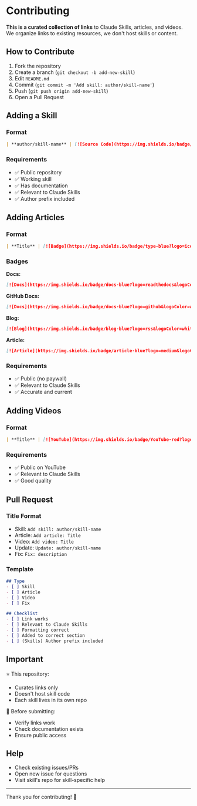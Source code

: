# Contributing

**This is a curated collection of links** to Claude Skills, articles, and videos. We organize links to existing resources, we don't host skills or content.

## How to Contribute

1. Fork the repository
2. Create a branch (`git checkout -b add-new-skill`)
3. Edit `README.md`
4. Commit (`git commit -m 'Add skill: author/skill-name'`)
5. Push (`git push origin add-new-skill`)
6. Open a Pull Request

## Adding a Skill

### Format

```markdown
| **author/skill-name** | [![Source Code](https://img.shields.io/badge/source-code-blue?logo=github)](https://github.com/author/repo/path) | Description |
```


### Requirements

- ✅ Public repository
- ✅ Working skill
- ✅ Has documentation
- ✅ Relevant to Claude Skills
- ✅ Author prefix included

## Adding Articles

### Format

```markdown
| **Title** | [![Badge](https://img.shields.io/badge/type-blue?logo=icon&logoColor=white)](https://url) | Description |
```

### Badges

**Docs:**
```markdown
[![Docs](https://img.shields.io/badge/docs-blue?logo=readthedocs&logoColor=white)](https://url)
```

**GitHub Docs:**
```markdown
[![Docs](https://img.shields.io/badge/docs-blue?logo=github&logoColor=white)](https://url)
```

**Blog:**
```markdown
[![Blog](https://img.shields.io/badge/blog-blue?logo=rss&logoColor=white)](https://url)
```

**Article:**
```markdown
[![Article](https://img.shields.io/badge/article-blue?logo=medium&logoColor=white)](https://url)
```

### Requirements

- ✅ Public (no paywall)
- ✅ Relevant to Claude Skills
- ✅ Accurate and current

## Adding Videos

### Format

```markdown
| **Title** | [![YouTube](https://img.shields.io/badge/YouTube-red?logo=youtube&logoColor=white)](https://youtube.com/watch?v=ID) | |
```

### Requirements

- ✅ Public on YouTube
- ✅ Relevant to Claude Skills
- ✅ Good quality

## Pull Request

### Title Format

- Skill: `Add skill: author/skill-name`
- Article: `Add article: Title`
- Video: `Add video: Title`
- Update: `Update: author/skill-name`
- Fix: `Fix: description`

### Template

```markdown
## Type
- [ ] Skill
- [ ] Article
- [ ] Video
- [ ] Fix

## Checklist
- [ ] Link works
- [ ] Relevant to Claude Skills
- [ ] Formatting correct
- [ ] Added to correct section
- [ ] (Skills) Author prefix included
```


## Important

⭐ This repository:
- Curates links only
- Doesn't host skill code
- Each skill lives in its own repo

📝 Before submitting:
- Verify links work
- Check documentation exists
- Ensure public access

## Help

- Check existing issues/PRs
- Open new issue for questions
- Visit skill's repo for skill-specific help

---

Thank you for contributing! 🎉
